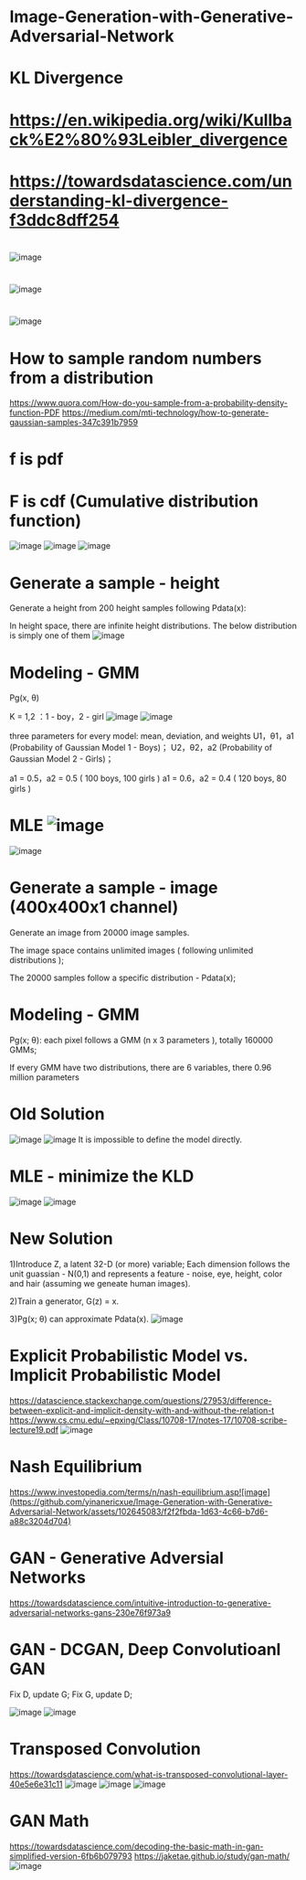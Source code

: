 # Image-Generation-with-Generative-Adversarial-Network

# KL Divergence
# https://en.wikipedia.org/wiki/Kullback%E2%80%93Leibler_divergence
# https://towardsdatascience.com/understanding-kl-divergence-f3ddc8dff254
#
![image](https://github.com/yinanericxue/Image-Generation-with-Generative-Adversarial-Network/assets/102645083/02b4614b-c5f3-4150-ae61-953585d263ef)
#
![image](https://github.com/yinanericxue/Image-Generation-with-Generative-Adversarial-Network/assets/102645083/83b5e5d0-549d-4829-a213-894af2da3a1c)
#
![image](https://github.com/yinanericxue/Image-Generation-with-Generative-Adversarial-Network/assets/102645083/223454e6-0494-45b8-8083-743cf77e74b2)

# How to sample random numbers from a distribution
https://www.quora.com/How-do-you-sample-from-a-probability-density-function-PDF
https://medium.com/mti-technology/how-to-generate-gaussian-samples-347c391b7959



# f is pdf
# F is cdf (Cumulative distribution function)
![image](https://github.com/yinanericxue/Image-Generation-with-Generative-Adversarial-Network/assets/102645083/aa719b88-266e-4c9e-8b9b-fe45af3663fe)
![image](https://github.com/yinanericxue/Image-Generation-with-Generative-Adversarial-Network/assets/102645083/438109b3-1122-4b66-b3db-2569d11a794c)
![image](https://github.com/yinanericxue/Image-Generation-with-Generative-Adversarial-Network/assets/102645083/37d53f1d-b8d7-4da7-a745-13a900fd0c48)



# Generate a sample - height 

Generate a height from 200 height samples following Pdata(x):

In height space, there are infinite height distributions. The below distribution is simply one of them
![image](https://github.com/yinanericxue/Image-Generation-with-Generative-Adversarial-Network/assets/102645083/b28b5457-6725-4975-9939-19c473060a57)






# Modeling - GMM

Pg(x, θ)


K = 1,2 ：1 - boy，2 - girl
![image](https://github.com/yinanericxue/Image-Generation-with-Generative-Adversarial-Network/assets/102645083/24532010-2a0e-4501-b103-e797671e8d3d)
![image](https://github.com/yinanericxue/Image-Generation-with-Generative-Adversarial-Network/assets/102645083/91c6838f-1e45-41af-a2a3-b49e5ac40a4e)


three parameters for every model: mean, deviation, and weights
U1，θ1，a1 (Probability of Gaussian Model 1 - Boys)；
U2，θ2，a2 (Probability of Gaussian Model 2 - Girls)；

a1 = 0.5，a2 = 0.5  ( 100 boys, 100 girls )
a1 = 0.6，a2 = 0.4  ( 120 boys, 80 girls )




# MLE ![image](https://github.com/yinanericxue/Image-Generation-with-Generative-Adversarial-Network/assets/102645083/dbcfd248-01c1-44ff-a3e9-dd74f2f53e07)
![image](https://github.com/yinanericxue/Image-Generation-with-Generative-Adversarial-Network/assets/102645083/db24ae97-c8c7-4c24-8563-4c3ca0185253)



#  Generate a sample - image  (400x400x1 channel)

Generate an image from 20000 image samples.

The image space contains unlimited images ( following unlimited distributions );

The 20000 samples follow a specific distribution - Pdata(x);


# Modeling - GMM
 
Pg(x; θ): each pixel follows a GMM (n x 3 parameters ), totally 160000 GMMs; 

If every GMM have two distributions, there are 6 variables, there 0.96 million parameters




# Old Solution
![image](https://github.com/yinanericxue/Image-Generation-with-Generative-Adversarial-Network/assets/102645083/c46203ea-31ac-4396-a31f-093eb30673fa)
![image](https://github.com/yinanericxue/Image-Generation-with-Generative-Adversarial-Network/assets/102645083/e8673b99-9f9b-4818-87ab-bd6bd710136b)
It is impossible to define the model directly.



# MLE - minimize the KLD
![image](https://github.com/yinanericxue/Image-Generation-with-Generative-Adversarial-Network/assets/102645083/bc805fb9-254c-46b9-ac45-59e9fd9e90b4)
![image](https://github.com/yinanericxue/Image-Generation-with-Generative-Adversarial-Network/assets/102645083/3ef728db-1856-46aa-903c-781ac5ac5271)



# New Solution

1)Introduce Z, a latent 32-D (or more) variable;
Each dimension follows the unit guassian - N(0,1) and represents a feature - noise, eye, height, color and hair (assuming we geneate human images).

2)Train a generator, G(z) = x.

3)Pg(x; θ) can approximate Pdata(x).
![image](https://github.com/yinanericxue/Image-Generation-with-Generative-Adversarial-Network/assets/102645083/3884b2ee-1017-430e-989b-3d0094cbc1ff)



# Explicit Probabilistic Model vs. Implicit Probabilistic Model
https://datascience.stackexchange.com/questions/27953/difference-between-explicit-and-implicit-density-with-and-without-the-relation-t
https://www.cs.cmu.edu/~epxing/Class/10708-17/notes-17/10708-scribe-lecture19.pdf
![image](https://github.com/yinanericxue/Image-Generation-with-Generative-Adversarial-Network/assets/102645083/5abc9b36-5065-4fc8-b815-6714269fd816)



# Nash Equilibrium
https://www.investopedia.com/terms/n/nash-equilibrium.asp![image](https://github.com/yinanericxue/Image-Generation-with-Generative-Adversarial-Network/assets/102645083/f2f2fbda-1d63-4c66-b7d6-a88c3204d704)


# GAN - Generative Adversial Networks
https://towardsdatascience.com/intuitive-introduction-to-generative-adversarial-networks-gans-230e76f973a9



# GAN  - DCGAN, Deep Convolutioanl GAN

Fix D, update G;
Fix G, update D;

![image](https://github.com/yinanericxue/Image-Generation-with-Generative-Adversarial-Network/assets/102645083/d8ea99b0-7034-4943-9ca1-5b5511a71d1b)
![image](https://github.com/yinanericxue/Image-Generation-with-Generative-Adversarial-Network/assets/102645083/cbec56dc-dc01-470e-ac85-7ebc3574de65)



# Transposed Convolution
https://towardsdatascience.com/what-is-transposed-convolutional-layer-40e5e6e31c11
![image](https://github.com/yinanericxue/Image-Generation-with-Generative-Adversarial-Network/assets/102645083/85587f85-d7fd-49a7-a5b6-738c23cd120c)
![image](https://github.com/yinanericxue/Image-Generation-with-Generative-Adversarial-Network/assets/102645083/53cca4b1-97c5-4df5-9c25-0d136f7014e9)
![image](https://github.com/yinanericxue/Image-Generation-with-Generative-Adversarial-Network/assets/102645083/ff5a63fe-f3f9-48fa-a34a-a57fb29c96f9)


# GAN Math
https://towardsdatascience.com/decoding-the-basic-math-in-gan-simplified-version-6fb6b079793
https://jaketae.github.io/study/gan-math/
![image](https://github.com/yinanericxue/Image-Generation-with-Generative-Adversarial-Network/assets/102645083/40ad7151-ae47-4c18-b288-ffeafcd24ac9)



